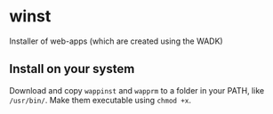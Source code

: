 # winst
Installer of web-apps (which are created using the WADK)

## Install on your system
Download and copy `wappinst` and `wapprm` to a folder in your PATH, like `/usr/bin/`. Make them executable using `chmod +x`.
